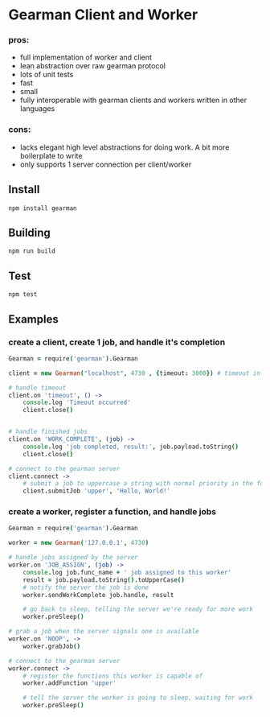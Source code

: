 # Gearman Client and Worker

### pros:

* full implementation of worker and client
* lean abstraction over raw gearman protocol
* lots of unit tests
* fast
* small
* fully interoperable with gearman clients and workers written in other languages

### cons:

* lacks elegant high level abstractions for doing work. A bit more boilerplate to write
* only supports 1 server connection per client/worker


## Install
```
npm install gearman
```


## Building
```
npm run build
```

## Test
```
npm test
```


## Examples

### create a client, create 1 job, and handle it's completion

```coffeescript
Gearman = require('gearman').Gearman

client = new Gearman("localhost", 4730 , {timeout: 3000}) # timeout in milliseconds. 

# handle timeout 
client.on 'timeout', () ->
	console.log 'Timeout occurred'
	client.close()


# handle finished jobs
client.on 'WORK_COMPLETE', (job) ->
	console.log 'job completed, result:', job.payload.toString()
	client.close()

# connect to the gearman server
client.connect ->
	# submit a job to uppercase a string with normal priority in the foreground
	client.submitJob 'upper', 'Hello, World!'
```


### create a worker, register a function, and handle jobs

```coffeescript
Gearman = require('gearman').Gearman

worker = new Gearman('127.0.0.1', 4730) 

# handle jobs assigned by the server
worker.on 'JOB_ASSIGN', (job) ->
	console.log job.func_name + ' job assigned to this worker'
	result = job.payload.toString().toUpperCase()
	# notify the server the job is done
	worker.sendWorkComplete job.handle, result

	# go back to sleep, telling the server we're ready for more work
	worker.preSleep()

# grab a job when the server signals one is available
worker.on 'NOOP', ->
	worker.grabJob()

# connect to the gearman server	
worker.connect ->
	# register the functions this worker is capable of
	worker.addFunction 'upper'

	# tell the server the worker is going to sleep, waiting for work
	worker.preSleep()
```

